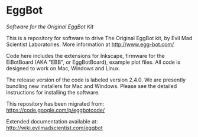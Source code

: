 EggBot
======

_Software for the Original EggBot Kit_

This is a repository for software to drive The Original EggBot kit, by Evil Mad Scientist Laboratories. More information at http://www.egg-bot.com/

Code here includes the extensions for Inkscape, firmware for the EiBotBoard (AKA "EBB", or EggBotBoard), example plot files. All code is designed to work on Mac, Windows and Linux.

The release version of the code is labeled version 2.4.0. We are presently bundling new installers for Mac and Windows. Please see the detailed instructions for installing the software.


This repository has been migrated from: https://code.google.com/p/eggbotcode/

Extended documentation available at: http://wiki.evilmadscientist.com/eggbot


